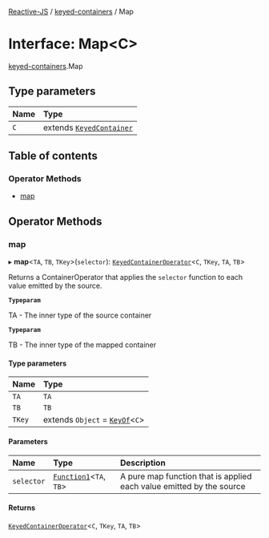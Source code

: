 [Reactive-JS](../README.md) / [keyed-containers](../modules/keyed_containers.md) / Map

# Interface: Map<C\>

[keyed-containers](../modules/keyed_containers.md).Map

## Type parameters

| Name | Type |
| :------ | :------ |
| `C` | extends [`KeyedContainer`](keyed_containers.KeyedContainer.md) |

## Table of contents

### Operator Methods

- [map](keyed_containers.Map.md#map)

## Operator Methods

### map

▸ **map**<`TA`, `TB`, `TKey`\>(`selector`): [`KeyedContainerOperator`](../modules/keyed_containers.md#keyedcontaineroperator)<`C`, `TKey`, `TA`, `TB`\>

Returns a ContainerOperator that applies the `selector` function to each
value emitted by the source.

**`Typeparam`**

TA - The inner type of the source container

**`Typeparam`**

TB - The inner type of the mapped container

#### Type parameters

| Name | Type |
| :------ | :------ |
| `TA` | `TA` |
| `TB` | `TB` |
| `TKey` | extends `Object` = [`KeyOf`](../modules/keyed_containers.md#keyof)<`C`\> |

#### Parameters

| Name | Type | Description |
| :------ | :------ | :------ |
| `selector` | [`Function1`](../modules/functions.md#function1)<`TA`, `TB`\> | A pure map function that is applied each value emitted by the source |

#### Returns

[`KeyedContainerOperator`](../modules/keyed_containers.md#keyedcontaineroperator)<`C`, `TKey`, `TA`, `TB`\>
